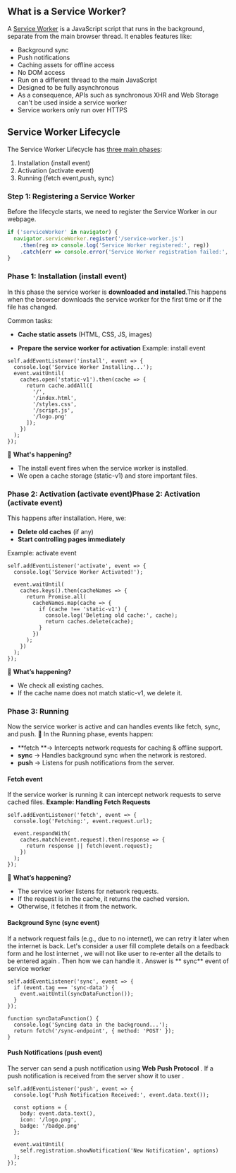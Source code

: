 

## What is a Service Worker?
A [Service Worker](./assests/service-worker.webp) is a JavaScript script that runs in the background, separate from the main browser thread. It enables features like:
- Background sync
- Push notifications
- Caching assets for offline access
- No DOM access 
- Run on a different thread to the main JavaScript
- Designed to be fully asynchronous 
-  As a consequence, APIs such as synchronous XHR and Web Storage can't be used inside a service worker
- Service workers only run over HTTPS

## Service Worker Lifecycle
The Service Worker Lifecycle has [three main phases](./assests/life-cycle.png):
1. Installation (install event)
2. Activation (activate event)
3. Running (fetch event,push, sync)

### Step 1: Registering a Service Worker
Before the lifecycle starts, we need to register the Service Worker in our webpage.
```javascript
if ('serviceWorker' in navigator) {
  navigator.serviceWorker.register('/service-worker.js')
    .then(reg => console.log('Service Worker registered:', reg))
    .catch(err => console.error('Service Worker registration failed:', err));
}

```
### Phase 1: Installation (install event)
In this phase the service worker is **downloaded and installed**.This happens when the browser downloads the service worker for the first time or if the file has changed.

Common tasks:

- **Cache static assets** (HTML, CSS, JS, images)
  
- **Prepare the service worker for activation**
Example: install event
```
self.addEventListener('install', event => {
  console.log('Service Worker Installing...');
  event.waitUntil(
    caches.open('static-v1').then(cache => {
      return cache.addAll([
        '/',
        '/index.html',
        '/styles.css',
        '/script.js',
        '/logo.png'
      ]);
    })
  );
});

```
🔹 **What's happening?**
- The install event fires when the service worker is installed.
- We open a cache storage (static-v1) and store important files.

### Phase 2: Activation (activate event)Phase 2: Activation (activate event)
This happens after installation. Here, we:
- **Delete old caches** (if any)
- **Start controlling pages immediately**

Example: activate event
```
self.addEventListener('activate', event => {
  console.log('Service Worker Activated!');

  event.waitUntil(
    caches.keys().then(cacheNames => {
      return Promise.all(
        cacheNames.map(cache => {
          if (cache !== 'static-v1') {
            console.log('Deleting old cache:', cache);
            return caches.delete(cache);
          }
        })
      );
    })
  );
});

```
🔹 **What’s happening?**
- We check all existing caches.
- If the cache name does not match static-v1, we delete it.

### Phase 3: Running
Now the service worker is active and can handles events like fetch, sync, and push.
🔹 In the Running phase, events happen:
- **fetch **→ Intercepts network requests for caching & offline support.
- **sync** → Handles background sync when the network is restored.
- **push** → Listens for push notifications from the server.

#### Fetch event
If the service worker is running it can intercept network requests to serve cached files.
**Example: Handling Fetch Requests**
```
self.addEventListener('fetch', event => {
  console.log('Fetching:', event.request.url);

  event.respondWith(
    caches.match(event.request).then(response => {
      return response || fetch(event.request);
    })
  );
});
```
🔹 **What’s happening?**
- The service worker listens for network requests.
- If the request is in the cache, it returns the cached version.
- Otherwise, it fetches it from the network.

#### Background Sync (sync event)
If a network request fails (e.g., due to no internet), we can retry it later when the internet is back. Let's consider a user fill complete details on a feedback form and he lost internet , we will not like user to re-enter all the details to be entered again . Then how we can handle it . Answer is ** sync** event of service worker 

```
self.addEventListener('sync', event => {
  if (event.tag === 'sync-data') {
    event.waitUntil(syncDataFunction());
  }
});

function syncDataFunction() {
  console.log('Syncing data in the background...');
  return fetch('/sync-endpoint', { method: 'POST' });
}

```
#### Push Notifications (push event)
The server can send a push notification using **Web Push Protocol** . If a push notification is received from the server show it to user .

```
self.addEventListener('push', event => {
  console.log('Push Notification Received:', event.data.text());

  const options = {
    body: event.data.text(),
    icon: '/logo.png',
    badge: '/badge.png'
  };

  event.waitUntil(
    self.registration.showNotification('New Notification', options)
  );
});
```





















